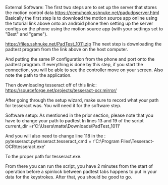 External Software:
The first two steps are to set up the server that stores the motion control data
https://cemuhook.sshnuke.net/padudpserver.html 
Basically the first step is to download the motion source app online using the tutorial link above onto an android phone then setting up the server configs on the phone using the motion source app (with your settings set to "Best" and "game").

https://files.sshnuke.net/PadTest_1011.zip 
The next step is downloading the padtest program from the link above on the host computer. 

And putting the same IP configuration from the phone and port onto the padtest program. If everything is done by this step, if you start the connection, you will be able to see the controller move on your screen. Also note the path to the application.




Then downloading tesseract off of this link::
https://sourceforge.net/projects/tesseract-ocr.mirror/

After going through the setup wizard, make sure to record what your path for tesseract was. You will need it for the software step.

Software setup:
As mentioned in the prior section, please note that you have to change your path to padtest In lines 13 and 19 of the script
current_dir =r'C:\Users\matte\Downloads\PadTest_1011'

And you will also need to change line 118 in the :
pytesseract.pytesseract.tesseract_cmd = r'C:\Program Files\Tesseract-OCR\tesseract.exe'

To the proper path for tesseract.exe.

From there you can run the script, you have 2 minutes from the start of operation before a spinlock between padtest tabs happens to put in your data for the keystrokes. After that, you should be good to go.
